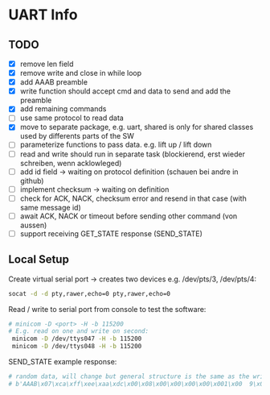 # UART Info

## TODO

- [x] remove len field
- [x] remove write and close in while loop
- [x] add AAAB preamble
- [x] write function should accept cmd and data to send and add the preamble
- [x] add remaining commands
- [ ] use same protocol to read data
- [x] move to separate package, e.g. uart, shared is only for shared classes used by differents parts of the SW
- [ ] parameterize functions to pass data. e.g. lift up / lift down
- [ ] read and write should run in separate task (blockierend, erst wieder schreiben, wenn acklowleged)
- [ ] add id field -> waiting on protocol definition (schauen bei andre in github)
- [ ] implement checksum -> waiting on definition
- [ ] check for ACK, NACK, checksum error and resend in that case (with same message id)
- [ ] await ACK, NACK or timeout before sending other command (von aussen)
- [ ] support receiving GET_STATE response (SEND_STATE) 

## Local Setup

Create virtual serial port -> creates two devices e.g. /dev/pts/3, /dev/pts/4:

```bash
socat -d -d pty,rawer,echo=0 pty,rawer,echo=0
```

Read / write to serial port from console to test the software:

```bash
# minicom -D <port> -H -b 115200
# E.g. read on one and write on second:
 minicom -D /dev/ttys047 -H -b 115200
 minicom -D /dev/ttys048 -H -b 115200
```

SEND_STATE example response:

```bash
# random data, will change but general structure is the same as the write commands#
# b'AAAB\x07\xca\xff\xee\xaa\xdc\x00\x08\x00\x00\x00\x00\x001\x00  9\x0c'
```
